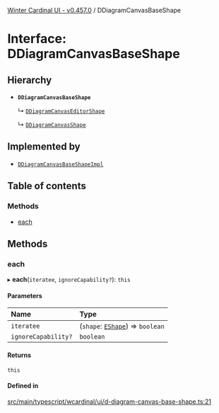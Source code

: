 [Winter Cardinal UI - v0.457.0](../index.md) / DDiagramCanvasBaseShape

# Interface: DDiagramCanvasBaseShape

## Hierarchy

- **`DDiagramCanvasBaseShape`**

  ↳ [`DDiagramCanvasEditorShape`](DDiagramCanvasEditorShape.md)

  ↳ [`DDiagramCanvasShape`](DDiagramCanvasShape.md)

## Implemented by

- [`DDiagramCanvasBaseShapeImpl`](../classes/DDiagramCanvasBaseShapeImpl.md)

## Table of contents

### Methods

- [each](DDiagramCanvasBaseShape.md#each)

## Methods

### each

▸ **each**(`iteratee`, `ignoreCapability?`): `this`

#### Parameters

| Name | Type |
| :------ | :------ |
| `iteratee` | (`shape`: [`EShape`](EShape.md)) => `boolean` |
| `ignoreCapability?` | `boolean` |

#### Returns

`this`

#### Defined in

[src/main/typescript/wcardinal/ui/d-diagram-canvas-base-shape.ts:21](https://github.com/winter-cardinal/winter-cardinal-ui/blob/v0.457.0/src/main/typescript/wcardinal/ui/d-diagram-canvas-base-shape.ts#L21)
